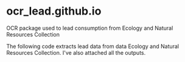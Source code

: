 # ocr_lead.github.io
OCR package used to lead consumption from Ecology and Natural Resources Collection

The following code extracts lead data from data Ecology and Natural Resources Collection. I've also attached all the outputs.
